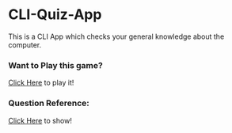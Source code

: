 # CLI-Quiz-App

This is a CLI App which checks your general knowledge about the computer.

<h3>Want to Play this game?</h3>
<a href="https://replit.com/@PURVIPATEL4/CLIGAME?embed=1&output=1#index.js">Click Here</a> to play it!

<h3>Question Reference:</h3>
<a href="https://www.proprofs.com/quiz-school/story.php?title=introduction-to-computers-quiz">Click Here</a> to show!

